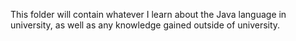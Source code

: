 This folder will contain whatever I learn about the Java language in university, as well as any knowledge gained outside of university.

